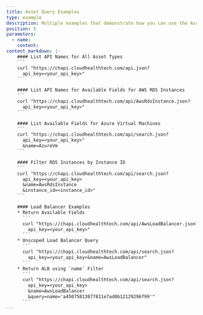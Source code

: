 ```yaml
---
title: Asset Query Examples
type: example
description: Multiple examples that demonstrate how you can use the Asset API.
position: 5
parameters:
  - name:
    content:
content_markdown: |-
    #### List API Names for All Asset Types
    ```
    curl "https://chapi.cloudhealthtech.com/api.json?
      api_key=<your_api_key>"
    ```

    #### List API Names for Available Fields for AWS RDS Instances
    ```
    curl "https://chapi.cloudhealthtech.com/api/AwsRdsInstance.json?
      api_key=<your_api_key>"
    ```

    #### List Available Fields for Azure Virtual Machines
    ```
    curl "https://chapi.cloudhealthtech.com/api/search.json?
      api_key=<your_api_key>"
      &name=AzureVm
    ```

    #### Filter RDS Instances by Instance ID
    ```
    curl "https://chapi.cloudhealthtech.com/api/search.json?
      api_key=<your_api_key>
      &name=AwsRdsInstance
      &instance_id=<instance_id>"
    ```

    #### Load Balancer Examples
    * Return Available Fields
      ```
      curl "https://chapi.cloudhealthtech.com/api/AwsLoadBalancer.json?
        api_key=<your_api_key>"
      ```
    * Unscoped Load Balancer Query
      ```
      curl "https://chapi.cloudhealthtech.com/api/search.json?
        api_key=<your_api_key>&name=AwsLoadBalancer"
      ```
    * Return ALB using `name` Filter
      ```
      curl "https://chapi.cloudhealthtech.com/api/search.json?
        api_key=<your_api_key>
        &name=AwsLoadBalancer
        &query=name='a45075013877811e7ad0b12129296f99'"
      ```
---
```

